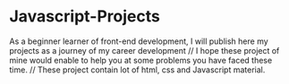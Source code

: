 # Javascript-Projects
As a beginner learner of front-end development, I will publish here my projects as a journey of my career development
// I hope these project of mine would enable to help you at some problems you have faced these time. 
// These project contain lot of html, css and Javascript material. 
